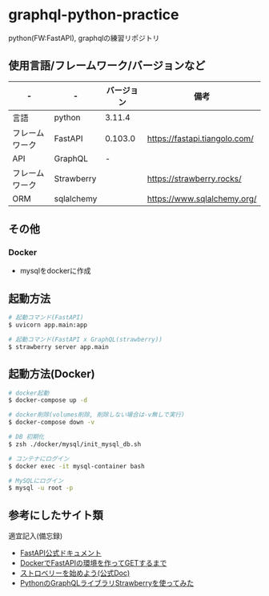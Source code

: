 # graphql-python-practice
python(FW:FastAPI), graphqlの練習リポジトリ

## 使用言語/フレームワーク/バージョンなど
| -              | -          | バージョン | 備考                          | 
| -------------- | ---------- | ---------- | ----------------------------- | 
| 言語            | python     | 3.11.4     |                               | 
| フレームワーク    | FastAPI    | 0.103.0    | https://fastapi.tiangolo.com/ | 
| API            | GraphQL    | -          |                               | 
| フレームワーク    | Strawberry |            | https://strawberry.rocks/     | 
| ORM            | sqlalchemy |            | https://www.sqlalchemy.org/   | 


## その他
### Docker
- mysqlをdockerに作成


## 起動方法
```bash
# 起動コマンド(FastAPI)
$ uvicorn app.main:app

# 起動コマンド(FastAPI x GraphQL(strawberry))
$ strawberry server app.main
```

## 起動方法(Docker)
```bash
# docker起動
$ docker-compose up -d

# docker削除(volumes削除, 削除しない場合は-v無しで実行)
$ docker-compose down -v

# DB 初期化
$ zsh ./docker/mysql/init_mysql_db.sh

# コンテナにログイン
$ docker exec -it mysql-container bash

# MySQLにログイン
$ mysql -u root -p

```

## 参考にしたサイト類
適宜記入(備忘録)

- [FastAPI公式ドキュメント](https://fastapi.tiangolo.com/ja/)
- [DockerでFastAPIの環境を作ってGETするまで](https://zenn.dev/satonopan/articles/c4e6d55a64da0c)
- [ストロベリーを始めよう(公式Doc)](https://strawberry.rocks/docs)
- [PythonのGraphQLライブラリStrawberryを使ってみた](https://qiita.com/nttpc-aiyo/items/bb946b864e67c2da9a53)
